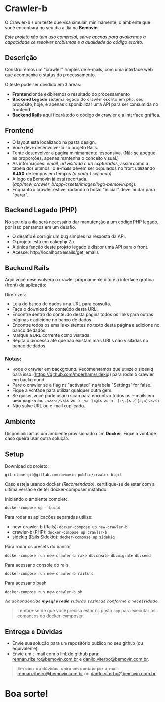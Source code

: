 # Crawler-b

O Crawler-b é um teste que visa simular, minimamente, o ambiente que você encontrará no seu dia a dia na **Bemovin**. 

*Este projeto não tem uso comercial, serve apanas para avaliarmos a capacidade de resolver problemas e a qualidade do código escrito.*

## Descrição

Construiremos um "crawler" simples de e-mails, com uma interface web que acompanha o status do processamento.

O teste pode ser dividido em 3 áreas: 
- **Frontend** onde exibiremos o resultado do processamento
- **Backend Legado** sistema legado do crawler escrito em php, seu propósito, hoje, é apenas disponibilizar uma API para ser consumida no frontend.
- **Backend Rails** aqui ficará todo o código do crawler e a interface gráfica.

## Frontend

- O layout está localizado na pasta design.
- Você deve desenvolve-lo no projeto Rails.
- Tente desenvolver a página minimamente responsiva. (Não se apegue as proporções, apenas mantenha o conceito visual.)
- As informações: *email, url visitada e url capturadas*, assim como a tabela  dos últimos 10 e-mails devem ser populados no front utilizando **AJAX** de tempos em tempos *(a cada 1 segundo)*.
- A logo da Bemovin já está recortada. (*app/new_crawler_b/app/assets/images/logo-bemovin.png*).
- Enquanto o crawler estiver rodando o botão "iniciar" deve mudar para "parar".


## Backend Legado (PHP)

No seu dia a dia será necessário dar manutenção a um código PHP 
legado, por isso pensamos em um desafio. 

- O desafio é corrigir um bug simples na resposta da API.
- O projeto está em cakephp 2.x
- A única função deste projeto legado é dispor uma API para o front.
- Acesse: http://localhost/emails/get_emails


## Backend Rails

Aqui você desenvolverá o crawler propriamente dito e a interface gráfica (front) da aplicação:  

Diretrizes:

- Leia do banco de dados uma URL para consulta.
- Faça o download do conteúdo desta URL.
- Encontre dentro do conteúdo desta página todos os links para outras páginas e adicione no banco de dados.
- Encontre todos os emails existentes no texto desta página e adicione no banco de dados
- Marque a URL corrente como visitada.
- Repita o processo até que não existam mais URLs não visitadas no banco de dados.

### Notas:
- Rode o crawler em background. Recomendamos que utilize o sidekiq para isso: (https://github.com/mperham/sidekiq) para rodar o crawler em background.
- Pare o crawler se a flag na "activated" na tabela "Settings" for false.
- Fique a vontade para utilizar qualquer outra gem.
- Se quiser, você pode usar o scan para encontrar todos os e-mails em uma pagina ex. `.scan(/\b[A-Z0-9._%+-]+@[A-Z0-9.-]+\.[A-Z]{2,4}\b/i)`
- Não salve URL ou e-mail duplicado.

## Ambiente

Disponibilizamos um ambiente provisionado com **Docker**. Fique a vontade caso queira usar outra solução.

## Setup

Download do projeto:

`git clone git@gitlab.com:bemovin-public/crawler-b.git`

Caso esteja usando docker *(Recomendado)*, certifique-se de estar com a ultima versão e de ter docker-composer instalado.

Iniciando o ambiente completo:

`docker-compose up --build`

Para rodar as aplicações separadas utilize: 
 - new-crawler-b (Rails): `docker-compose up new-crawler-b`
 - crawler-b (PHP): `docker-compose up crawler-b`
 - sidekiq (Rails Sidekiq): `docker-compose up sidekiq`

Para rodar os presets do banco:

`docker-compose run new-crawler-b rake db:create db:migrate db:seed`

Para acessar o console do rails

`docker-compose run new-crawler-b rails c`

Para acessar o bash 

`docker-compose run new-crawler-b sh`


*As dependências **mysql e redis** subirão sozinhas conforme a necessidade.*

> Lembre-se de que você precisa estar na pasta `app` para executar os comandos do docker-composer.

## Entrega e Dúvidas

- Envie sua solução para um repositório publico no seu github (ou equivalente). 
- Envie um e-mail com o link do github para: rennan.ribeiro@bemovin.com.br e danilo.viterbo@bemovin.com.br.


> Em caso de dúvidas, entre em contato por e-mail: rennan.ribeiro@bemovin.com.br ou danilo.viterbo@bemovin.com.br


# Boa sorte!
